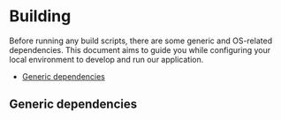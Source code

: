 # Building <repository-name>

Before running any build scripts, there are some generic and OS-related dependencies. This document aims to guide you while configuring your local environment to develop and run our application.

* [Generic dependencies](#generic-dependencies)

## Generic dependencies

<application-generic-dependencies-installation>
